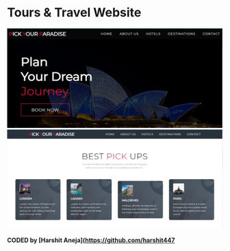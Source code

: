 # Tours & Travel Website

![template](./template.JPG)
![template2](./template2.JPG)
 
<b>CODED by [Harshit Aneja](https://github.com/harshit447</b>






